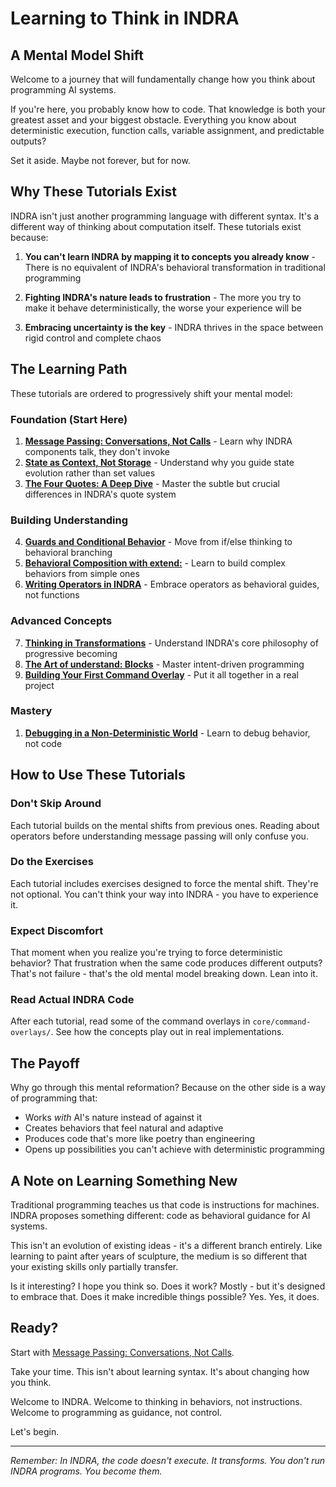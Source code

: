 # Learning to Think in INDRA

## A Mental Model Shift

Welcome to a journey that will fundamentally change how you think about programming AI systems.

If you're here, you probably know how to code. That knowledge is both your greatest asset and your biggest obstacle. Everything you know about deterministic execution, function calls, variable assignment, and predictable outputs?

Set it aside. Maybe not forever, but for now.

## Why These Tutorials Exist

INDRA isn't just another programming language with different syntax. It's a different way of thinking about computation itself. These tutorials exist because:

1. **You can't learn INDRA by mapping it to concepts you already know** - There is no equivalent of INDRA's behavioral transformation in traditional programming

2. **Fighting INDRA's nature leads to frustration** - The more you try to make it behave deterministically, the worse your experience will be

3. **Embracing uncertainty is the key** - INDRA thrives in the space between rigid control and complete chaos

## The Learning Path

These tutorials are ordered to progressively shift your mental model:

### Foundation (Start Here)

1. **[Message Passing: Conversations, Not Calls](./message-passing.md)** - Learn why INDRA components talk, they don't invoke
2. **[State as Context, Not Storage](./state-as-context.md)** - Understand why you guide state evolution rather than set values
3. **[The Four Quotes: A Deep Dive](./four-quotes.md)** - Master the subtle but crucial differences in INDRA's quote system

### Building Understanding

4. **[Guards and Conditional Behavior](./guards-and-conditions.md)** - Move from if/else thinking to behavioral branching
5. **[Behavioral Composition with extend:](./behavioral-composition.md)** - Learn to build complex behaviors from simple ones
6. **[Writing Operators in INDRA](./writing-operators.md)** - Embrace operators as behavioral guides, not functions

### Advanced Concepts

7. **[Thinking in Transformations](./thinking-in-transformations.md)** - Understand INDRA's core philosophy of progressive becoming
8. **[The Art of understand: Blocks](./understand-blocks.md)** - Master intent-driven programming
9. **[Building Your First Command Overlay](./first-command.md)** - Put it all together in a real project

### Mastery

1. **[Debugging in a Non-Deterministic World](./debugging-indra.md)** - Learn to debug behavior, not code
  
## How to Use These Tutorials

### Don't Skip Around

Each tutorial builds on the mental shifts from previous ones. Reading about operators before understanding message passing will only confuse you.

### Do the Exercises

Each tutorial includes exercises designed to force the mental shift. They're not optional. You can't think your way into INDRA - you have to experience it.

### Expect Discomfort

That moment when you realize you're trying to force deterministic behavior? That frustration when the same code produces different outputs? That's not failure - that's the old mental model breaking down. Lean into it.

### Read Actual INDRA Code

After each tutorial, read some of the command overlays in `core/command-overlays/`. See how the concepts play out in real implementations.

## The Payoff

Why go through this mental reformation? Because on the other side is a way of programming that:

- Works *with* AI's nature instead of against it
- Creates behaviors that feel natural and adaptive
- Produces code that's more like poetry than engineering
- Opens up possibilities you can't achieve with deterministic programming

## A Note on Learning Something New

Traditional programming teaches us that code is instructions for machines. INDRA proposes something different: code as behavioral guidance for AI systems.

This isn't an evolution of existing ideas - it's a different branch entirely. Like learning to paint after years of sculpture, the medium is so different that your existing skills only partially transfer.

Is it interesting? I hope you think so.
Does it work? Mostly - but it's designed to embrace that.
Does it make incredible things possible? Yes. Yes, it does.

## Ready?

Start with [Message Passing: Conversations, Not Calls](./message-passing.md).

Take your time. This isn't about learning syntax. It's about changing how you think.

Welcome to INDRA. Welcome to thinking in behaviors, not instructions. Welcome to programming as guidance, not control.

Let's begin.

---

*Remember: In INDRA, the code doesn't execute. It transforms. You don't run INDRA programs. You become them.*
